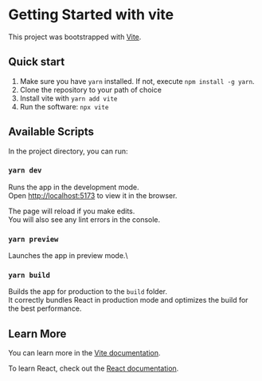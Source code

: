 # Getting Started with vite

This project was bootstrapped with [Vite](https://vitejs.dev/guide/).

## Quick start

1) Make sure you have `yarn` installed. If not, execute `npm install -g yarn`.
2) Clone the repository to your path of choice
3) Install vite with `yarn add vite`
4) Run the software: `npx vite`


## Available Scripts

In the project directory, you can run:

### `yarn dev`

Runs the app in the development mode.\
Open [http://localhost:5173](http://localhost:5173) to view it in the browser.

The page will reload if you make edits.\
You will also see any lint errors in the console.

### `yarn preview`

Launches the app in preview mode.\

### `yarn build`

Builds the app for production to the `build` folder.\
It correctly bundles React in production mode and optimizes the build for the best performance.

## Learn More

You can learn more in the [Vite documentation](https://vitejs.dev/guide/why.html).

To learn React, check out the [React documentation](https://react.dev).
